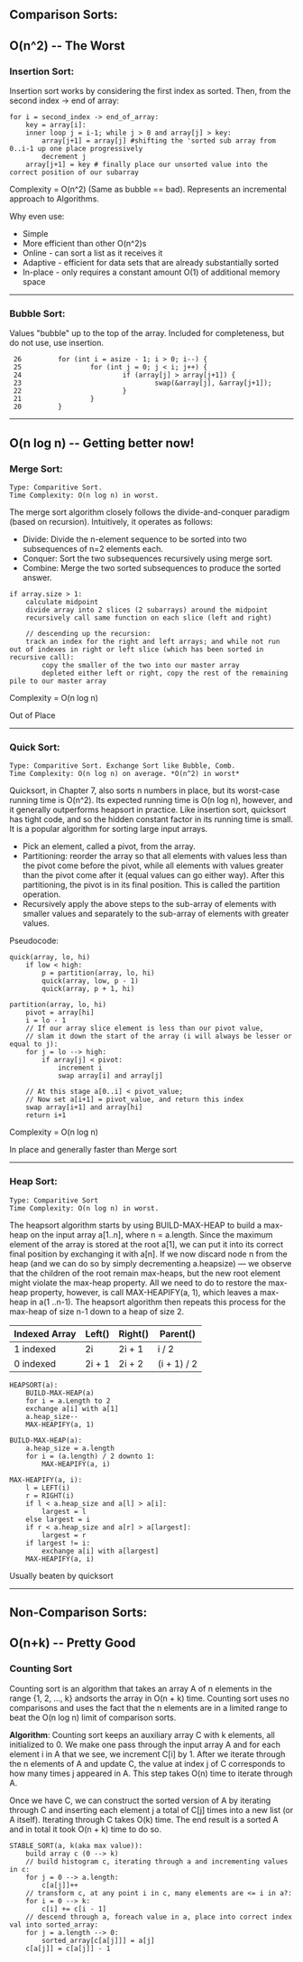 ## Comparison Sorts:
## O(n^2) -- The Worst
### Insertion Sort:

Insertion sort works by considering the first index as sorted. Then, from the second index -> end of array:

```
for i = second_index -> end_of_array:
    key = array[i]:
    inner loop j = i-1; while j > 0 and array[j] > key:
    	array[j+1] = array[j] #shifting the 'sorted sub array from 0..i-1 up one place progressively
        decrement j
    array[j+1] = key # finally place our unsorted value into the correct position of our subarray 
```
Complexity = O(n^2) (Same as bubble == bad). Represents an incremental approach to Algorithms.

Why even use:

+ Simple
+ More efficient than other O(n^2)s
+ Online - can sort a list as it receives it
+ Adaptive - efficient for data sets that are already substantially sorted
+ In-place - only requires a constant amount O(1) of additional memory space

- - -

### Bubble Sort:

Values "bubble" up to the top of the array. Included for completeness, but do not use, use insertion.

```
 26         for (int i = asize - 1; i > 0; i--) { 
 25                 for (int j = 0; j < i; j++) { 
 24                         if (array[j] > array[j+1]) { 
 23                                 swap(&array[j], &array[j+1]);
 22                         } 
 21                 } 
 20         } 
 ```

- - -

## O(n log n) -- Getting better now!
### Merge Sort:
```
Type: Comparitive Sort.
Time Complexity: O(n log n) in worst.
```

The merge sort algorithm closely follows the divide-and-conquer paradigm (based on recursion). Intuitively, it operates as follows:

+ Divide: Divide the n-element sequence to be sorted into two subsequences of n=2 elements each.
+ Conquer: Sort the two subsequences recursively using merge sort.
+ Combine: Merge the two sorted subsequences to produce the sorted answer.

```
if array.size > 1:
    calculate midpoint
    divide array into 2 slices (2 subarrays) around the midpoint
    recursively call same function on each slice (left and right)
	
    // descending up the recursion:
    track an index for the right and left arrays; and while not run out of indexes in right or left slice (which has been sorted in recursive call):
        copy the smaller of the two into our master array
        depleted either left or right, copy the rest of the remaining pile to our master array
```
Complexity = O(n log n)

Out of Place

- - -

### Quick Sort:
```
Type: Comparitive Sort. Exchange Sort like Bubble, Comb.
Time Complexity: O(n log n) on average. *O(n^2) in worst*
```

Quicksort, in Chapter 7, also sorts n numbers in place, but its worst-case running time is O(n^2). Its expected running time is O(n log n), however, and it generally outperforms heapsort in practice. Like insertion sort, quicksort has tight code, and so the hidden constant factor in its running time is small. It is a popular algorithm for sorting large input arrays.

+ Pick an element, called a pivot, from the array.
+ Partitioning: reorder the array so that all elements with values less than the pivot come before the pivot, while all elements with values greater than the pivot come after it (equal values can go either way). After this partitioning, the pivot is in its final position. This is called the partition operation.
+ Recursively apply the above steps to the sub-array of elements with smaller values and separately to the sub-array of elements with greater values.

Pseudocode:

```
quick(array, lo, hi)
    if low < high:
        p = partition(array, lo, hi)
        quick(array, low, p - 1)
        quick(array, p + 1, hi)

partition(array, lo, hi)
    pivot = array[hi]
    i = lo - 1
    // If our array slice element is less than our pivot value, 
    // slam it down the start of the array (i will always be lesser or equal to j):
    for j = lo --> high:
        if array[j] < pivot:
            increment i
            swap array[i] and array[j]

    // At this stage a[0..i] < pivot_value;
    // Now set a[i+1] = pivot_value, and return this index
    swap array[i+1] and array[hi]
    return i+1
```
Complexity = O(n log n)

In place and generally faster than Merge sort

- - -

### Heap Sort:
```
Type: Comparitive Sort
Time Complexity: O(n log n) in worst.
```
The heapsort algorithm starts by using BUILD-MAX-HEAP to build a max-heap on the input array a[1..n], where n = a.length. Since the maximum element of the array is stored at the root a[1], we can put it into its correct final position by exchanging it with a[n]. If we now discard node n from the heap (and we can do so by simply decrementing a.heapsize) — we observe that the children of the root remain max-heaps, but the new root element might violate the max-heap property. All we need to do to restore the max-heap property, however, is call MAX-HEAPIFY(a, 1), which leaves a max-heap in a(1 ..n-1). The heapsort algorithm then repeats this process for the max-heap of size n-1 down to a heap of size 2.

Indexed Array | Left() | Right() | Parent()
--- | --- | --- | ---
1 indexed | 2i | 2i + 1 | i / 2
0 indexed | 2i + 1 | 2i + 2 | (i + 1) / 2 

```
HEAPSORT(a):
    BUILD-MAX-HEAP(a)
    for i = a.Length to 2
    exchange a[i] with a[1]
    a.heap_size--
    MAX-HEAPIFY(a, 1)
    
BUILD-MAX-HEAP(a):
    a.heap_size = a.length
    for i = (a.length) / 2 downto 1:
        MAX-HEAPIFY(a, i)
    
MAX-HEAPIFY(a, i):
    l = LEFT(i)
    r = RIGHT(i)
    if l < a.heap_size and a[l] > a[i]:
        largest = l
    else largest = i
    if r < a.heap_size and a[r] > a[largest]:
        largest = r
    if largest != i:
        exchange a[i] with a[largest]
	MAX-HEAPIFY(a, i)
``` 
Usually beaten by quicksort

- - -

## Non-Comparison Sorts:
## O(n+k) -- Pretty Good
### Counting Sort

Counting sort is an algorithm that takes an array A of n elements in the range {1, 2, ..., k} andsorts the array in O(n + k) time. Counting sort uses no comparisons and uses the fact that the n elements are in a limited range to beat the O(n log n) limit of comparison sorts.


**Algorithm**: Counting sort keeps an auxiliary array C with k elements, all initialized to 0. We make one pass through the input array A and for each element i in A that we see, we increment C[i] by 1. After we iterate through the n elements of A and update C, the value at index j of C corresponds to how many times j appeared in A. This step takes O(n) time to iterate through A.


Once we have C, we can construct the sorted version of A by iterating through C and inserting each element j a total of C[j] times into a new list (or A itself). Iterating through C takes O(k) time. The end result is a sorted A and in total it took O(n + k) time to do so.


```
STABLE_SORT(a, k(aka max value)):
    build array c (0 --> k)
    // build histogram c, iterating through a and incrementing values in c:
    for j = 0 --> a.length:
        c[a[j]]++
    // transform c, at any point i in c, many elements are <= i in a?:
    for i = 0 --> k:
        c[i] += c[i - 1]
    // descend through a, foreach value in a, place into correct index val into sorted_array:
    for j = a.length --> 0:
        sorted_array[c[a[j]]] = a[j]
	c[a[j]] = c[a[j]] - 1
```
	
    

